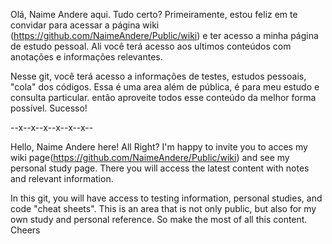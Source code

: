 Olá, Naime Andere aqui. Tudo certo?
Primeiramente, estou feliz em te convidar para acessar a página wiki (https://github.com/NaimeAndere/Public/wiki) e ter acesso a minha página de estudo pessoal. Ali você terá acesso aos ultimos conteúdos com anotações e informações relevantes. 

Nesse git, você terá acesso a informações de testes, estudos pessoais, "cola" dos códigos. Essa é uma area além de pública, é para meu estudo e consulta particular. então aproveite todos esse conteúdo da melhor forma possível. 
Sucesso!

--x--x--x--x--x--x--

Hello, Naime Andere here! All Right?
I'm happy to invite you to acces my wiki page(https://github.com/NaimeAndere/Public/wiki) and see my personal study page. There you will access the latest content with notes and relevant information. 

In this git, you will have access to testing information, personal studies, and code "cheat sheets". This is an area that is not only public, but also for my own study and personal reference. So make the most of all this content.
Cheers
